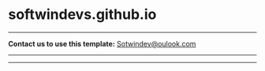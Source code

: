 # softwindevs.github.io
----------------------------------

<b>Contact us to use this template:</b> Sotwindev@oulook.com

----------------------------------
----------------------------------
